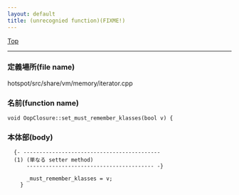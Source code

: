 ```yaml
---
layout: default
title: (unrecognied function)(FIXME!)
---
```

[Top](../index.html)

--- 
### 定義場所(file name)
hotspot/src/share/vm/memory/iterator.cpp

### 名前(function name)
```
void OopClosure::set_must_remember_klasses(bool v) {
```

### 本体部(body)
```
  {- -------------------------------------------
  (1) (単なる setter method)
      ---------------------------------------- -}

	  _must_remember_klasses = v;
	}
	
```


